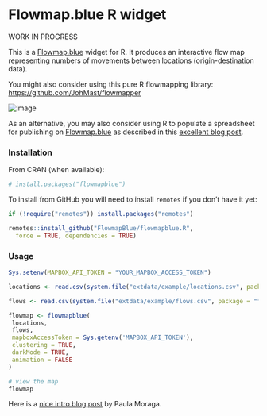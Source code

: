 

# Flowmap.blue R widget

WORK IN PROGRESS

This is a [Flowmap.blue](https://flowmap.blue) widget for R. It produces
an interactive flow map representing numbers of movements between
locations (origin-destination data).

You might also consider using this pure R flowmapping library:
https://github.com/JohMast/flowmapper

![image](https://user-images.githubusercontent.com/351828/86061814-bb993800-ba67-11ea-9e76-90a75f813327.png)

As an alternative, you may also consider using R to populate a
spreadsheet for publishing on [Flowmap.blue](https://flowmap.blue) as
described in this [excellent blog
post](https://doodles.mountainmath.ca/blog/2020/01/06/flow-maps/).

### Installation

From CRAN (when available):

``` r
# install.packages("flowmapblue")
```

To install from GitHub you will need to install `remotes` if you don’t
have it yet:

``` r
if (!require("remotes")) install.packages("remotes")

remotes::install_github("FlowmapBlue/flowmapblue.R",
  force = TRUE, dependencies = TRUE)
```

### Usage

``` r
Sys.setenv(MAPBOX_API_TOKEN = "YOUR_MAPBOX_ACCESS_TOKEN")

locations <- read.csv(system.file("extdata/example/locations.csv", package = "flowmapblue"))

flows <- read.csv(system.file("extdata/example/flows.csv", package = "flowmapblue"))

flowmap <- flowmapblue(
 locations,
 flows,
 mapboxAccessToken = Sys.getenv('MAPBOX_API_TOKEN'),
 clustering = TRUE,
 darkMode = TRUE,
 animation = FALSE
)

# view the map
flowmap
```

Here is a [nice intro blog
post](https://www.paulamoraga.com/blog/2020-07-11-mobility.html) by
Paula Moraga.

